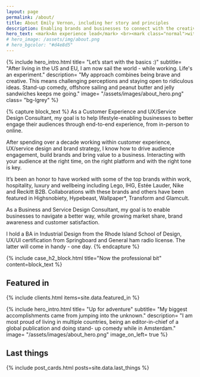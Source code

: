 ```yaml
---
layout: page
permalink: /about/
title: About Emily Vernon, including her story and principles
description: Enabling brands and businesses to connect with the creative class, millennials and Gen Z through captivating guest and customer experiences, IRL.
hero_text: <mark>An experience lead</mark> <br><mark class="normal">with a story spanning</mark> <br><mark>continents & industries</mark>
# hero_image: /assets/img/about.png
# hero_bgcolor: "#d4e8d5"
---
```


{% include hero_intro.html
title= "Let’s start with the basics :)"
subtitle= "After living in the US and EU, I am now sail the world - while working. Life's an experiment."
description= "My approach combines being brave and creative. This means challenging perceptions and staying open to ridiculous ideas. Stand-up comedy, offshore sailing and peanut butter and jelly sandwiches keeps me going."
image= "/assets/images/about_hero.png"
class= "bg-lgrey"
%}

{% capture block_text %}
As a Customer Experience and UX/Service Design Consultant, my goal is to help lifestyle-enabling businesses to better engage their audiences through end-to-end experience, from in-person to online.

After spending over a decade working within customer experience, UX/service design and brand strategy, I know how to drive audience engagement, build brands and bring value to a business. Interacting with your audience at the right time, on the right platform and with the right tone is key.

It’s been an honor to have worked with some of the top brands within work, hospitality, luxury and wellbeing including Lego, IHG, Estée Lauder, Nike and Reckitt B2B. Collaborations with these brands and others have been featured in Highsnobiety, Hypebeast, Wallpaper*, Transform and Glamcult.

As a Business and Service Design Consultant, my goal is to enable businesses to navigate a better way, while growing market share, brand awareness and customer satisfaction.

I hold a BA in Industrial Design from the Rhode Island School of Design, UX/UI certification from Springboard and General ham radio license. The latter will come in handy - one day.
{% endcapture %}

{% include case_h2_block.html 
title="Now the professional bit" 
content=block_text %}

## Featured in

{% include clients.html items=site.data.featured_in %}

{% include hero_intro.html
title= "Up for adventure"
subtitle= "My biggest accomplishments came from jumping into the unknown."
description= "I am most proud of living in multiple countries, being an editor-in-chief of a global publication and doing stand- up comedy while in Amsterdam."
image= "/assets/images/about_hero.png"
image_on_left= true
%}

## Last things
{% include post_cards.html posts=site.data.last_things %}

